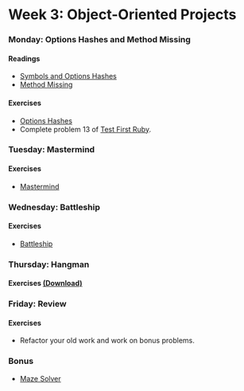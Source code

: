 # Week 3: Object-Oriented Projects

### Monday: Options Hashes and Method Missing

#### Readings
- [Symbols and Options Hashes][symbols-options-hashes]
- [Method Missing][method-missing]

[symbols-options-hashes]: ./w3d1/readings/symbols-options-hashes.md
[method-missing]: ./w3d1/readings/method-missing.md

#### Exercises
- [Options Hashes][options-hashes-exercises]
- Complete problem 13 of [Test First Ruby][test-first-ruby].

[options-hashes-exercises]: ./w3d1/exercises/options-hashes.md
[test-first-ruby]: https://github.com/appacademy/test-first-ruby

### Tuesday: Mastermind

#### Exercises
- [Mastermind][mastermind]

[mastermind]: ./w3d2/exercises/mastermind.md

### Wednesday: Battleship

#### Exercises
- [Battleship][battleship]

[battleship]: ./w3d3/exercises/battleship.md

### Thursday: Hangman

#### Exercises [(Download)][w3d4-exercises]

[w3d4-exercises]: ./w3d4/w3d4.zip?raw=true

### Friday: Review

#### Exercises
- Refactor your old work and work on bonus problems.

### Bonus
- [Maze Solver][maze-solver]

[maze-solver]: ./bonus/maze-solver.md
